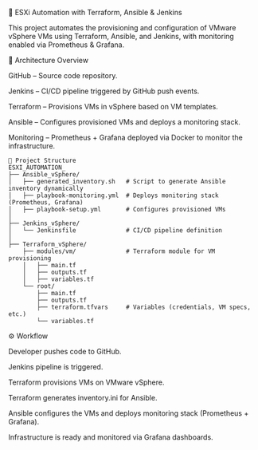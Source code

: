 🚀 ESXi Automation with Terraform, Ansible & Jenkins

This project automates the provisioning and configuration of VMware vSphere VMs using Terraform, Ansible, and Jenkins, with monitoring enabled via Prometheus & Grafana.

📌 Architecture Overview

GitHub – Source code repository.

Jenkins – CI/CD pipeline triggered by GitHub push events.

Terraform – Provisions VMs in vSphere based on VM templates.

Ansible – Configures provisioned VMs and deploys a monitoring stack.

Monitoring – Prometheus + Grafana deployed via Docker to monitor the infrastructure.
```plaintext
📂 Project Structure
ESXI_AUTOMATION_
├── Ansible_vSphere/
│   ├── generated_inventory.sh   # Script to generate Ansible inventory dynamically
│   ├── playbook-monitoring.yml  # Deploys monitoring stack (Prometheus, Grafana)
│   ├── playbook-setup.yml       # Configures provisioned VMs
│
├── Jenkins_vSphere/
│   └── Jenkinsfile              # CI/CD pipeline definition
│
├── Terraform_vSphere/
    ├── modules/vm/              # Terraform module for VM provisioning
    │   ├── main.tf
    │   ├── outputs.tf
    │   ├── variables.tf
    └── root/
        ├── main.tf
        ├── outputs.tf
        ├── terraform.tfvars     # Variables (credentials, VM specs, etc.)
        └── variables.tf
```

⚙️ Workflow

Developer pushes code to GitHub.

Jenkins pipeline is triggered.

Terraform provisions VMs on VMware vSphere.

Terraform generates inventory.ini for Ansible.

Ansible configures the VMs and deploys monitoring stack (Prometheus + Grafana).

Infrastructure is ready and monitored via Grafana dashboards.
